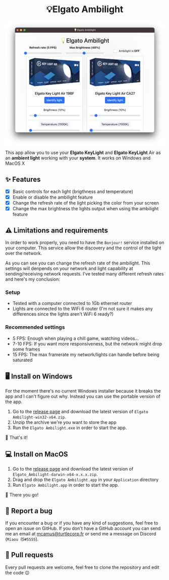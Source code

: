<h1 style="text-align: center;">💡Elgato Ambilight</h1>
<p style="text-align: center; width: 100%"><img style="display: block; margin-left: auto; margin-right: auto;" src="https://raw.githubusercontent.com/MisterGoodDeal/elgato-ambilight/main/Screenshot_2022-11-28_at_21.32.50.png" alt="" /></p>

This app allow you to use your **Elgato KeyLight** and **Elgato KeyLight** Air as an **ambient light** working with your **system**. It works on Windows and MacOS X

## ✨ Features

- [X] Basic controls for each light (brigthness and temperature)
- [X] Enable or disable the ambilight feature
- [X] Change the refresh rate of the light picking the color from your screen
- [X] Change the max brightness the lights output when using the ambilight feature

## ⚠️ Limitations and requirements

In order to work properly, you need to have the `Bonjour!` service installed on your computer. This service allow the discovery and the control of the light over the network. 

As you can see you can change the refresh rate of the ambilight. This settings will denpends on your network and light capability at sending/receiving network requests. I've tested many different refresh rates and here's my conclusion:

### Setup
- Tested with a computer connected to 1Gb ethernet router
- Lights are connected to the WiFi 6 router (I'm not sure it makes any differences since the lights aren't WiFi 6 ready?)

### Recommended settings
- 5 FPS: Enough when playing a chill game, watching videos...
- 7-10 FPS: If you want more responsiveness, but the network might drop some frames
- 15 FPS: The max framerate my network/lights can handle before being saturated

## 🖥️ Install on Windows

For the moment there's no current Windows installer because it breaks the app and I can't figure out why. Instead you can use the portable version of the app. 

1. Go to the [release page](https://github.com/MisterGoodDeal/elgato-ambilight/releases) and download the latest version of `Elgato Ambilight-win32-x64.zip`.
2. Unzip the archive we're you want to store the app
3. Run the `Elgato Ambilight.exe` in order to start the app.

🎊 That's it!

## 💻 Install on MacOS
 
1. Go to the [release page](https://github.com/MisterGoodDeal/elgato-ambilight/releases) and download the latest version of `Elgato_Ambilight-darwin-x64-x.x.x.zip`.
2. Drag and drop the `Elgato Ambilight.app` in your `Application` directory
3. Run  `Elgato Ambilight.app` in order to start the app.

🎊 There you go!

## 🐛 Report a bug 

If you encounter a bug or if you have any kind of suggestions, feel free to open an issue on GitHub. If you don't have a GitHub account you can send me an email at [mcamus@turtlecorp.fr](mailto:mcamus@turtlecorp.fr) or send me a message on Discord (`Miaou 😼#5555`).

## 🔀 Pull requests

Every pull requests are welcome, feel free to clone the repository and edit the code 😉
